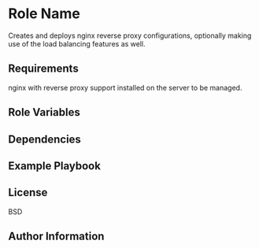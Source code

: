 Role Name
=========

Creates and deploys nginx reverse proxy configurations, optionally making use of the load balancing features as well.

Requirements
------------

nginx with reverse proxy support installed on the server to be managed.

Role Variables
--------------

Dependencies
------------


Example Playbook
----------------

License
-------

BSD

Author Information
------------------
